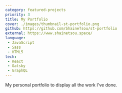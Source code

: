 ```yaml
---
category: featured-projects
priority: 3
title: My Portfolio
cover: ./images/thumbnail-st-portfolio.png
github: https://github.com/ShaineTsou/st-portfolio
external: https://www.shainetsou.space/
language: 
 - JavaScript
 - Sass
 - HTML5
tech:
 - React
 - Gatsby
 - GraphQL
---
```

My personal portfolio to display all the work I've done.
